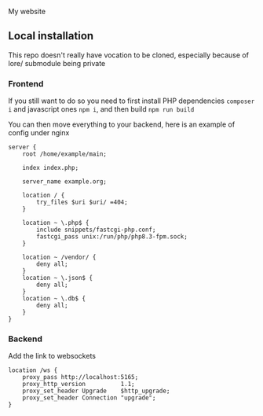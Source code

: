 My website

## Local installation

This repo doesn't really have vocation to be cloned, especially because of lore/ submodule being private

### Frontend

If you still want to do so you need to first install PHP dependencies `composer i` and javascript ones `npm i`, and then build `npm run build`

You can then move everything to your backend, here is an example of config under nginx
```nginx
server {
	root /home/example/main;

	index index.php;

	server_name example.org;

	location / {
		try_files $uri $uri/ =404;
	}

	location ~ \.php$ {
		include snippets/fastcgi-php.conf;
		fastcgi_pass unix:/run/php/php8.3-fpm.sock;
	}

	location ~ /vendor/ {
		deny all;
	}
	location ~ \.json$ {
		deny all;
	}
	location ~ \.db$ {
		deny all;
	}
}
```

### Backend

Add the link to websockets
```nginx
location /ws {
	proxy_pass http://localhost:5165;
	proxy_http_version          1.1;
	proxy_set_header Upgrade    $http_upgrade;
	proxy_set_header Connection "upgrade";
}
```